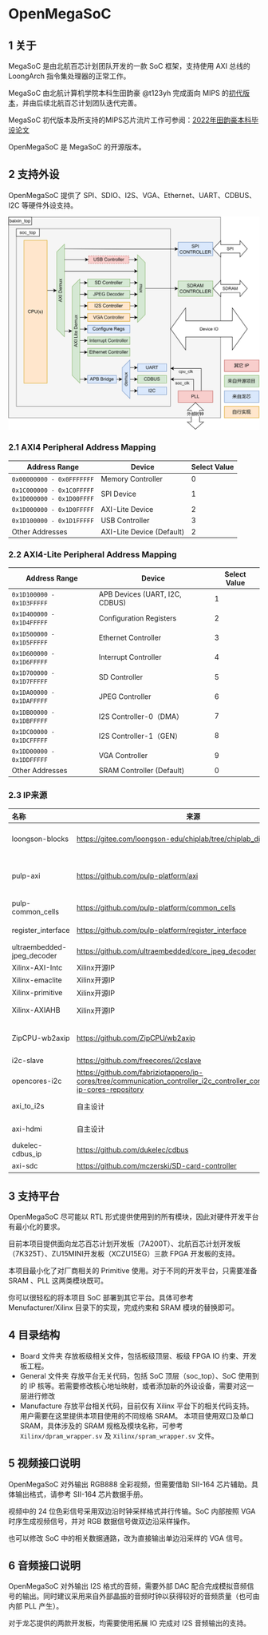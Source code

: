 # OpenMegaSoC

## 1 关于

MegaSoC 是由北航百芯计划团队开发的一款 SoC 框架，支持使用 AXI 总线的 LoongArch 指令集处理器的正常工作。

MegaSoC 由北航计算机学院本科生田韵豪 @t123yh 完成面向 MIPS 的[初代版本](https://github.com/orgs/MegaSoC)，并由后续北航百芯计划团队迭代完善。

MegaSoC 初代版本及所支持的MIPS芯片流片工作可参阅：[2022年田韵豪本科毕设论文](./18373444-田韵豪-MIPS处理器设计与操作系统移植.pdf) 

OpenMegaSoC 是 MegaSoC 的开源版本。

## 2 支持外设

OpenMegaSoC 提供了 SPI、SDIO、I2S、VGA、Ethernet、UART、CDBUS、I2C 等硬件外设支持。

![百芯部署整体框架图](./picture/megasoc.drawio.png)

### 2.1 AXI4 Peripheral Address Mapping

| Address Range                                            | Device                    | Select Value |
| -------------------------------------------------------- | ------------------------- | ------------ |
| `0x00000000 - 0x0FFFFFFF`                                | Memory Controller         | 0            |
| `0x1C000000 - 0x1C0FFFFF`<br />`0x1D000000 - 0x1D00FFFF` | SPI Device                | 1            |
| `0x1D000000 - 0x1D0FFFFF`                                | AXI-Lite Device           | 2            |
| `0x1D100000 - 0x1D1FFFFF`                                | USB Controller            | 3            |
| Other Addresses                                          | AXI-Lite Device (Default) | 2            |

### 2.2 AXI4-Lite Peripheral Address Mapping

| Address Range             | Device                         | Select Value |
| ------------------------- | ------------------------------ | ------------ |
| `0x1D100000 - 0x1D3FFFFF` | APB Devices (UART, I2C, CDBUS) | 1            |
| `0x1D400000 - 0x1D4FFFFF` | Configuration Registers        | 2            |
| `0x1D500000 - 0x1D5FFFFF` | Ethernet Controller            | 3            |
| `0x1D600000 - 0x1D6FFFFF` | Interrupt Controller           | 4            |
| `0x1D700000 - 0x1D7FFFFF` | SD Controller                  | 5            |
| `0x1DA00000 - 0x1DAFFFFF` | JPEG Controller                | 6            |
| `0x1DB00000 - 0x1DBFFFFF` | I2S Controller-0（DMA）        | 7            |
| `0x1DC00000 - 0x1DCFFFFF` | I2S Controller-1（GEN）        | 8            |
| `0x1DD00000 - 0x1DDFFFFF` | VGA Controller                 | 9            |
| Other Addresses           | SRAM Controller (Default)      | 0            |

### 2.3 IP来源

| 名称                       | 来源                                                         | 作用                                        |
| :------------------------- | ------------------------------------------------------------ | ------------------------------------------- |
| loongson-blocks            | https://gitee.com/loongson-edu/chiplab/tree/chiplab_diff/IP  | 提供UART、CONFREG、SPI控制器                |
| pulp-axi                   | https://github.com/pulp-platform/axi                         | 用于高性能片上通信的 AXI SystemVerilog 模块 |
| pulp-common_cells          | https://github.com/pulp-platform/common_cells                | 常用模块、头文件                            |
| register_interface         | https://github.com/pulp-platform/register_interface          | 通用寄存器接口                              |
| ultraembedded-jpeg_decoder | https://github.com/ultraembedded/core_jpeg_decoder           | JPEG解码器                                  |
| Xilinx-AXI-Intc            | Xilinx开源IP                                                 | 中断控制器                                  |
| Xilinx-emaclite            | Xilinx开源IP                                                 | 以太网控制器                                |
| Xilinx-primitive           | Xilinx开源IP                                                 | cdc、fifo                                   |
| Xilinx-AXIAHB              | Xilinx开源IP                                                 | AXI-AHB总线桥                               |
| ZipCPU-wb2axip             | https://github.com/ZipCPU/wb2axip                            | 总线互连、桥接器和其他组件                  |
| i2c-slave                  | https://github.com/freecores/i2cslave                        | I2C从设备                                   |
| opencores-i2c              | https://github.com/fabriziotappero/ip-cores/tree/communication_controller_i2c_controller_core#vhdlverilog-ip-cores-repository | I2C主设备                                   |
| axi_to_i2s                 | 自主设计                                                     | AXI控制的I2S输出模块                        |
| axi-hdmi                   | 自主设计                                                     | SII-146芯片控制器                           |
| dukelec-cdbus_ip           | https://github.com/dukelec/cdbus                             | CDBUS控制器                                 |
| axi-sdc                    | https://github.com/mczerski/SD-card-controller               | SD卡控制器                                  |

## 3 支持平台

OpenMegaSoC 尽可能以 RTL 形式提供使用到的所有模块，因此对硬件开发平台有最小化的要求。

目前本项目提供面向龙芯百芯计划开发板（7A200T）、北航百芯计划开发板（7K325T）、ZU15MINI开发板（XCZU15EG）三款 FPGA 开发板的支持。

本项目最小化了对厂商相关的 Primitive 使用。对于不同的开发平台，只需要准备 SRAM 、PLL 这两类模块既可。

你可以很轻松的将本项目 SoC 部署到其它平台。具体可参考 Menufacturer/Xilinx 目录下的实现，完成约束和 SRAM 模块的替换即可。

## 4 目录结构

- Board 文件夹
  存放板级相关文件，包括板级顶层、板级 FPGA IO 约束、开发板工程。
- General 文件夹
  存放平台无关代码，包括 SoC 顶层（soc_top）、SoC 使用到的 IP 核等。若需要修改核心地址映射，或者添加新的外设设备，需要对这一层进行修改
- Manufacture
  存放平台相关代码，目前仅有 Xilinx 平台下的相关代码支持。用户需要在这里提供本项目使用的不同规格 SRAM。
  本项目使用双口及单口 SRAM，具体涉及的 SRAM 规格及模块名称，可参考 `Xilinx/dpram_wrapper.sv` 及 `Xilinx/spram_wrapper.sv` 文件。

## 5 视频接口说明

OpenMegaSoC 对外输出 RGB888 全彩视频，但需要借助 SII-164 芯片辅助。具体输出格式，请参考 SII-164 芯片数据手册。

视频中的 24 位色彩信号采用双边沿时钟采样格式并行传输。SoC 内部按照 VGA 时序生成视频信号，并对 RGB 数据信号做双边沿采样操作。

也可以修改 SoC 中的相关数据通路，改为直接输出单边沿采样的 VGA 信号。

## 6 音频接口说明

OpenMegaSoC 对外输出 I2S 格式的音频，需要外部 DAC 配合完成模拟音频信号的输出。同时建议采用来自外部晶振的音频时钟以获得较好的音频质量（也可由内部 PLL 产生）。

对于龙芯提供的两款开发板，均需要使用拓展 IO 完成对 I2S 音频输出的支持。

